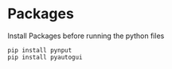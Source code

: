 # Packages

Install Packages before running the python files

```shell
pip install pynput
pip install pyautogui
```
